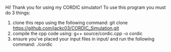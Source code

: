 Hi! Thank you for using my CORDIC simulator! To use this program you must do 3 things:
  1. clone this repo using the following command:
    git clone https://github.com/jackc03/CORDIC_Simulation.git
  2. compile the cpp code using:
    g++ source/cordic.cpp -o cordic
  3. ensure you've placed your input files in input/ and run the following command:
    ./cordic
